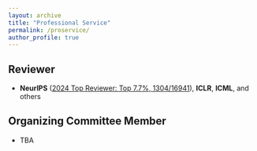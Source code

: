 ```yaml
---
layout: archive
title: "Professional Service"
permalink: /proservice/
author_profile: true
---
```


## Reviewer
- **NeurIPS** (<a href="https://neurips.cc/Conferences/2024/ProgramCommittee">2024 Top Reviewer: Top 7.7%, 1304/16941</a>), **ICLR**, **ICML**, and others
<!-- Served as a peer reviewer for top-tier machine learning conferences, including NeurIPS, ICLR, and AISTATS. -->

## Organizing Committee Member
- TBA
<!-- Contributed to the organization and coordination of the International Joint Conference on Biometrics (IJCB) 2025, a premier conference in the field of biometrics. -->
